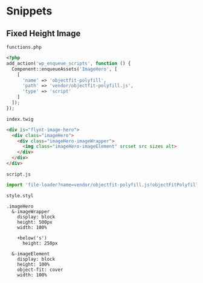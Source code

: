 # Snippets

## Fixed Height Image

`functions.php`

```php
<?php
add_action('wp_enqueue_scripts', function () {
  Component::enqueueAssets('ImageHero', [
    [
      'name' => 'objectfit-polyfill',
      'path' => 'vendor/objectfit-polyfill.js',
      'type' => 'script'
    ]
  ]);
});
```

`index.twig`

```html
<div is="flynt-image-hero">
  <div class="imageHero">
    <div class="imageHero-imageWrapper">
      <img class="imageHero-imageElement" srcset src sizes alt>
    </div>
  </div>
</div>
```

`script.js`

```javascript
import 'file-loader?name=vendor/objectfit-polyfill.js!objectFitPolyfill'
```

`style.styl`

```stylus
.imageHero
  &-imageWrapper
    display: block
    height: 500px
    width: 100%

    +below('s')
      height: 250px

  &-imageElement
    display: block
    height: 100%
    object-fit: cover
    width: 100%
```
